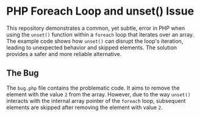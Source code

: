# PHP Foreach Loop and unset() Issue

This repository demonstrates a common, yet subtle, error in PHP when using the `unset()` function within a `foreach` loop that iterates over an array.  The example code shows how `unset()` can disrupt the loop's iteration, leading to unexpected behavior and skipped elements.  The solution provides a safer and more reliable alternative.

## The Bug

The `bug.php` file contains the problematic code.  It aims to remove the element with the value `2` from the array.  However, due to the way `unset()` interacts with the internal array pointer of the `foreach` loop, subsequent elements are skipped after removing the element with value `2`.